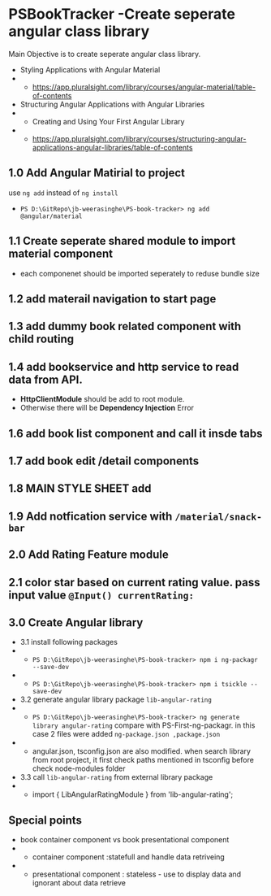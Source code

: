 # PSBookTracker -Create seperate angular class library
Main Objective is to create seperate angular class library.
- Styling Applications with Angular Material
- - https://app.pluralsight.com/library/courses/angular-material/table-of-contents
- Structuring Angular Applications with Angular Libraries
- - Creating and Using Your First Angular Library
- - https://app.pluralsight.com/library/courses/structuring-angular-applications-angular-libraries/table-of-contents


## 1.0 Add Angular Matirial to project
use `ng add` instead of `ng install`
-   `PS D:\GitRepo\jb-weerasinghe\PS-book-tracker> ng add @angular/material`
## 1.1 Create seperate shared module to import material component
-  each componenet should be imported seperately to reduse bundle size
## 1.2 add materail navigation to start page
## 1.3 add dummy book related component with child routing
## 1.4 add bookservice and http service to read data from API.
- **HttpClientModule** should be add to root module. 
- Otherwise there will be **Dependency Injection** Error

## 1.6 add book list component and call it insde tabs

## 1.7 add book edit /detail components

## 1.8 MAIN STYLE SHEET add

## 1.9 Add notfication service with  `/material/snack-bar`

## 2.0 Add Rating Feature module
## 2.1 color star based on current rating value. pass input value `@Input() currentRating:`

## 3.0 Create Angular library
- 3.1 install following packages
- - `PS D:\GitRepo\jb-weerasinghe\PS-book-tracker> npm i ng-packagr --save-dev`
- - `PS D:\GitRepo\jb-weerasinghe\PS-book-tracker> npm i tsickle --save-dev   `
- 3.2 generate angular library package `lib-angular-rating`
- - `PS D:\GitRepo\jb-weerasinghe\PS-book-tracker> ng generate library angular-rating`
compare with PS-First-ng-packagr. in this case 2 files were added `ng-package.json ,package.json `
- - angular.json, tsconfig.json are also modified. when search library from root project, it first check paths mentioned in tsconfig before check node-modules folder
- 3.3 call `lib-angular-rating` from external library package
- - import { LibAngularRatingModule } from 'lib-angular-rating';



## Special points
- book container component vs book presentational component
- -  container component :statefull and handle data retriveing
- -  presentational component : stateless - use to display data and ignorant about data retrieve
